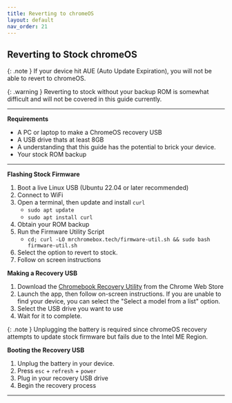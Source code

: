 ```yaml
---
title: Reverting to chromeOS
layout: default
nav_order: 21
---
```



## Reverting to Stock chromeOS

{: .note }
If your device hit AUE (Auto Update Expiration), you will not be able to revert to chromeOS.

{: .warning }
Reverting to stock without your backup ROM is somewhat difficult and will not be covered in this guide currently.

--------

**Requirements**
- A PC or laptop to make a ChromeOS recovery USB
- A USB drive thats at least 8GB
- A understanding that this guide has the potential to brick your device.
- Your stock ROM backup


---------

**Flashing Stock Firmware**

1. Boot a live Linux USB (Ubuntu 22.04 or later recommended)
2. Connect to WiFi
3. Open a terminal, then update and install `curl`
    * `sudo apt update`
    * `sudo apt install curl`
4. Obtain your ROM backup    
5. Run the Firmware Utility Script
    * `cd; curl -LO mrchromebox.tech/firmware-util.sh && sudo bash firmware-util.sh`
6. Select the option to revert to stock.
7. Follow on screen instructions 


**Making a Recovery USB**
1. Download the [Chromebook Recovery Utility](https://chrome.google.com/webstore/detail/chromebook-recovery-utili/pocpnlppkickgojjlmhdmidojbmbodfm) from the Chrome Web Store
2. Launch the app, then follow on-screen instructions. If you are unable to find your device, you can select the "Select a model from a list" option.
3. Select the USB drive you want to use
4. Wait for it to complete.

{: .note }
Unplugging the battery is required since chromeOS recovery attempts to update stock firmware but fails due to the Intel ME Region.

**Booting the Recovery USB**
1. Unplug the battery in your device.
2. Press `esc` + `refresh` + `power`
3. Plug in your recovery USB drive
4. Begin the recovery process

-------------



